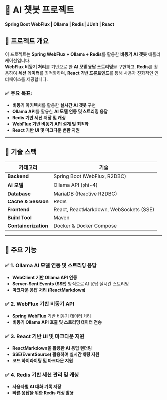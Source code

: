 # 🤖 AI 챗봇 프로젝트
**Spring Boot WebFlux | Ollama | Redis | JUnit | React**

## 📌 프로젝트 개요
이 프로젝트는 **Spring WebFlux + Ollama + Redis**를 활용한 **비동기 AI 챗봇** 애플리케이션입니다.  
**WebFlux 비동기 처리**를 기반으로 한 **AI 모델 응답 스트리밍**을 구현하고, **Redis**를 활용하여 **세션 데이터**를 최적화하며, **React 기반 프론트엔드**를 통해 사용자 친화적인 인터페이스를 제공합니다.

### ✅ 주요 목표:
- **비동기 아키텍처**를 활용한 **실시간 AI 챗봇** 구현
- **Ollama API**를 활용한 **AI 모델 연동 및 스트리밍 응답**
- **Redis 기반 세션 저장 및 캐싱**
- **WebFlux 기반 비동기 API 설계 및 최적화**
- **React 기반 UI 및 마크다운 변환 지원**

---

## 📌 기술 스택
| 카테고리 | 기술 |
|----------|--------------------------------|
| **Backend** | Spring Boot (WebFlux, R2DBC) |
| **AI 모델** | Ollama API (phi-4) |
| **Database** | MariaDB (Reactive R2DBC) |
| **Cache & Session** | Redis | 
| **Frontend** | React, ReactMarkdown, WebSockets (SSE) |
| **Build Tool** | Maven |
| **Containerization** | Docker & Docker Compose |

---

## 📌 주요 기능
### ✅ 1. Ollama AI 모델 연동 및 스트리밍 응답
- **WebClient 기반 Ollama API 연동**
- **Server-Sent Events (SSE)** 방식으로 AI 응답 실시간 스트리밍
- **마크다운 응답 처리 (ReactMarkdown)**

### ✅ 2. WebFlux 기반 비동기 API
- **Spring WebFlux** 기반 비동기 데이터 처리
- **비동기 Ollama API 호출 및 스트리밍 데이터 전송** 

### ✅ 3. React 기반 UI 및 마크다운 지원
- **ReactMarkdown을 활용한 AI 응답 렌더링**
- **SSE(EventSource) 활용하여 실시간 채팅 지원**
- **코드 하이라이팅 및 마크다운 지원**

### ✅ 4. Redis 기반 세션 관리 및 캐싱
- **사용자별 AI 대화 기록 저장**
- **빠른 응답을 위한 Redis 캐싱 활용**